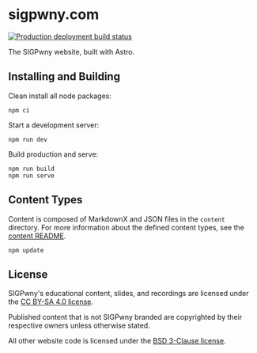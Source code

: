 # sigpwny.com
[![Production deployment build status](https://github.com/sigpwny/sigpwny.com/actions/workflows/deploy.yml/badge.svg?branch=main)](https://github.com/sigpwny/sigpwny.com/actions/workflows/deploy.yml)

The SIGPwny website, built with Astro.

## Installing and Building
Clean install all node packages:
```
npm ci
```
Start a development server:
```
npm run dev
```
Build production and serve:
```
npm run build
npm run serve
```

## Content Types
Content is composed of MarkdownX and JSON files in the `content` directory. For more information about the defined content types, see the [content README](./src/content/README.md).

```
npm update
```

## License
SIGPwny's educational content, slides, and recordings are licensed under the [CC BY-SA 4.0 license](./LICENSE).

Published content that is not SIGPwny branded are copyrighted by their respective owners unless otherwise stated.

All other website code is licensed under the [BSD 3-Clause license](./LICENSE-CODE).
